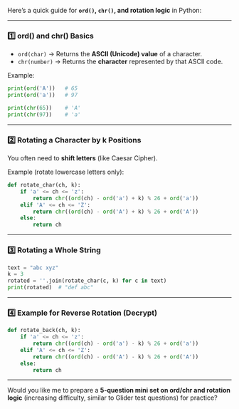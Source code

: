 Here’s a quick guide for **`ord()`, `chr()`, and rotation logic** in Python:

---

### **1️⃣ ord() and chr() Basics**

* `ord(char)` → Returns the **ASCII (Unicode) value** of a character.
* `chr(number)` → Returns the **character** represented by that ASCII code.

Example:

```python
print(ord('A'))   # 65
print(ord('a'))   # 97

print(chr(65))    # 'A'
print(chr(97))    # 'a'
```

---

### **2️⃣ Rotating a Character by k Positions**

You often need to **shift letters** (like Caesar Cipher).

Example (rotate lowercase letters only):

```python
def rotate_char(ch, k):
    if 'a' <= ch <= 'z':
        return chr((ord(ch) - ord('a') + k) % 26 + ord('a'))
    elif 'A' <= ch <= 'Z':
        return chr((ord(ch) - ord('A') + k) % 26 + ord('A'))
    else:
        return ch
```

---

### **3️⃣ Rotating a Whole String**

```python
text = "abc xyz"
k = 3
rotated = ''.join(rotate_char(c, k) for c in text)
print(rotated)  # "def abc"
```

---

### **4️⃣ Example for Reverse Rotation (Decrypt)**

```python
def rotate_back(ch, k):
    if 'a' <= ch <= 'z':
        return chr((ord(ch) - ord('a') - k) % 26 + ord('a'))
    elif 'A' <= ch <= 'Z':
        return chr((ord(ch) - ord('A') - k) % 26 + ord('A'))
    else:
        return ch
```

---

Would you like me to prepare a **5-question mini set on ord/chr and rotation logic** (increasing difficulty, similar to Glider test questions) for practice?
